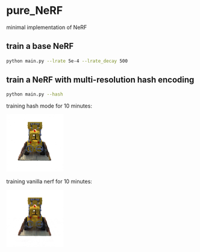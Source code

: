 # pure_NeRF
minimal implementation of NeRF

## train a base NeRF

```sh
python main.py --lrate 5e-4 --lrate_decay 500
```

## train a NeRF with multi-resolution hash encoding

```sh
python main.py --hash
```

training hash mode for 10 minutes:
<p float="center">
  <img src="assets/hash_epoch4k_10min.png" width="30%" />
</p>

training vanilla nerf for 10 minutes:
<p float="center">
  <img src="assets/vanilla_epoch8k_10minutes.png" width="30%" />
</p>

